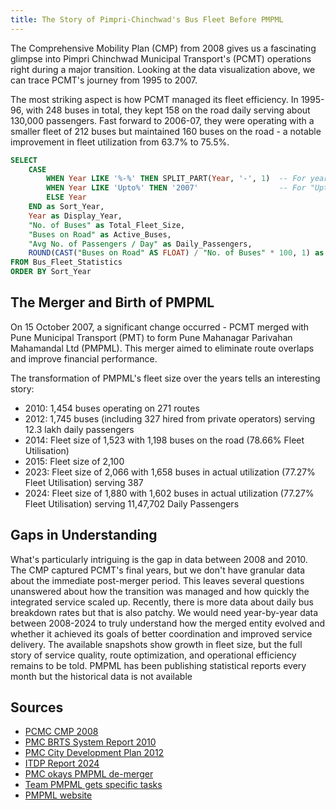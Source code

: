 ```yaml
---
title: The Story of Pimpri-Chinchwad's Bus Fleet Before PMPML
---
```

The Comprehensive Mobility Plan (CMP) from 2008 gives us a fascinating glimpse into Pimpri Chinchwad Municipal Transport's (PCMT) operations right during a major transition. Looking at the data visualization above, we can trace PCMT's journey from 1995 to 2007.

The most striking aspect is how PCMT managed its fleet efficiency. In 1995-96, with 248 buses in total, they kept 158 on the road daily serving about 130,000 passengers. Fast forward to 2006-07, they were operating with a smaller fleet of 212 buses but maintained 160 buses on the road - a notable improvement in fleet utilization from 63.7% to 75.5%.

```sql Bus_Fleet_Statistics
SELECT
    CASE 
        WHEN Year LIKE '%-%' THEN SPLIT_PART(Year, '-', 1)  -- For years like "2006-07"
        WHEN Year LIKE 'Upto%' THEN '2007'                  -- For "Upto Oct 2007"
        ELSE Year 
    END as Sort_Year,
    Year as Display_Year,
    "No. of Buses" as Total_Fleet_Size,
    "Buses on Road" as Active_Buses,
    "Avg No. of Passengers / Day" as Daily_Passengers,
    ROUND(CAST("Buses on Road" AS FLOAT) / "No. of Buses" * 100, 1) as Fleet_Utilization_Rate
FROM Bus_Fleet_Statistics
ORDER BY Sort_Year
```


<LineChart
    data={Bus_Fleet_Statistics}
    x=Display_Year
    y=Active_Buses
    y2=Daily_Passengers
    y2SeriesType=bar
    yAxisTitle="Number of Buses / Passengers"
    title="Bus Fleet Performance Over Time"
    subtitle="Tracking fleet size, utilization and passenger volume"
    sort=Sort_Year
/>

<LineChart
    data={Bus_Fleet_Statistics}
    x=Display_Year
    y=Fleet_Utilization_Rate
    sort=Sort_Year
    title="Fleet Utilization Rate"
    subtitle="Percentage of total fleet actively deployed on road"
    yAxisTitle="Utilization Rate (%)"
    connectGroup="fleet-metrics"
    baseline="40.0"
/>

## The Merger and Birth of PMPML

On 15 October 2007, a significant change occurred - PCMT merged with Pune Municipal Transport (PMT) to form Pune Mahanagar Parivahan Mahamandal Ltd (PMPML). This merger aimed to eliminate route overlaps and improve financial performance.

The transformation of PMPML's fleet size over the years tells an interesting story:
- 2010: 1,454 buses operating on 271 routes
- 2012: 1,745 buses (including 327 hired from private operators) serving 12.3 lakh daily passengers
- 2014: Fleet size of 1,523 with 1,198 buses on the road (78.66% Fleet Utilisation)
- 2015: Fleet size of 2,100 
- 2023: Fleet size of 2,066 with 1,658 buses in actual utilization (77.27% Fleet Utilisation) serving 387
- 2024: Fleet size of 1,880 with 1,602 buses in actual utilization (77.27% Fleet Utilisation) serving 11,47,702 Daily Passengers

## Gaps in Understanding

What's particularly intriguing is the gap in data between 2008 and 2010. The CMP captured PCMT's final years, but we don't have granular data about the immediate post-merger period. This leaves several questions unanswered about how the transition was managed and how quickly the integrated service scaled up.
Recently, there is more data about daily bus breakdown rates but that is also patchy. We would need year-by-year data between 2008-2024 to truly understand how the merged entity evolved and whether it achieved its goals of better coordination and improved service delivery. The available snapshots show growth in fleet size, but the full story of service quality, route optimization, and operational efficiency remains to be told.
PMPML has been publishing statistical reports every month but the historical data is not available

## Sources
- [PCMC CMP 2008](https://www.pcmcindia.gov.in/admin/cms_upload/submission/2388046091386320509.pdf)
- [PMC BRTS System Report 2010](https://www.pmc.gov.in/informpdf/BRTS/System_Spec_Report.pdf)
- [PMC City Development Plan 2012](https://www.pmc.gov.in/sites/default/files/project-glimpses/City_Development_Plan_Executive_Summary.pdf)
- [ITDP Report 2024](https://itdp.org/wp-content/uploads/2024/04/Pimpri-Chinchwad-Citys-Data-Driven-Approach_Shekhar-Singh.pdf)
- [PMC okays PMPML de-merger](https://punemirror.com/pune/cover-story/pmc-okays-pmpml-de-merger/cid5102540.htm)
- [Team PMPML gets specific tasks](https://timesofindia.indiatimes.com/city/pune/team-pmpml-gets-specific-tasks/articleshow/45846248.cms)
- [PMPML website](https://pmpml.org/statistics)

